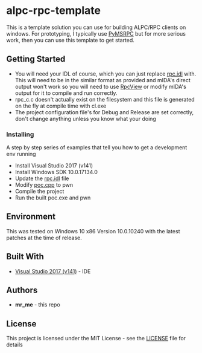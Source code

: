 # alpc-rpc-template

This is a template solution you can use for building ALPC/RPC clients on windows. For prototyping, I typically use [PyMSRPC](../pymsrpc) but for more serious work, then you can use this template to get started.

## Getting Started

* You will need your IDL of course, which you can just replace [rpc.idl](poc/rpc.idl) with.
  This will need to be in the similar format as provided and mIDA's direct output won't work so you will need to use [RpcView](http://www.rpcview.org/) or modify mIDA's output for it to compile and run correctly. 
* rpc_c.c doesn't actually exist on the filesystem and this file is generated on the fly at compile time with cl.exe
* The project configuration file's for Debug and Release are set correctly, don't change anything unless you know what your doing

### Installing

A step by step series of examples that tell you how to get a development env running

* Install Visual Studio 2017 (v141)
* Install Windows SDK 10.0.17134.0
* Update the [rpc.idl](poc/rpc.idl) file
* Modify [poc.cpp](poc/poc.cpp) to pwn
* Compile the project
* Run the built poc.exe and pwn

## Environment

This was tested on Windows 10 x86 Version 10.0.10240 with the latest patches at the time of release.

## Built With

* [Visual Studio 2017 (v141)](https://visualstudio.microsoft.com/downloads/) - IDE

## Authors

* **mr_me** - this repo

## License

This project is licensed under the MIT License - see the [LICENSE](LICENSE) file for details